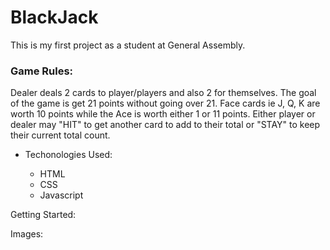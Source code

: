 # BlackJack

This is my first project as a student at General Assembly.

### Game Rules:

Dealer deals 2 cards to player/players and also 2 for themselves. The goal of the game is get 21 points without going over 21. Face cards ie J, Q, K are worth 10 points while the Ace is worth either 1 or 11 points. Either player or dealer may "HIT" to get another card to add to their total or "STAY" to keep their current total count. 

* Techonologies Used:

  * HTML
  * CSS
  * Javascript

Getting Started:

Images:
